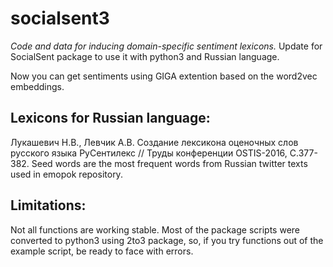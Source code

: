 # socialsent3

*Code and data for inducing domain-specific sentiment lexicons.*
Update for SocialSent package to use it with python3 and Russian language.

Now you can get sentiments using GIGA extention based on the word2vec embeddings. 

## Lexicons for Russian language:

Лукашевич Н.В., Левчик А.В. Создание лексикона оценочных слов русского языка РуСентилекс // Труды конференции OSTIS-2016, С.377-382.
Seed words are the most frequent words from Russian twitter texts used in emopok repository.

## Limitations:

Not all functions are working stable. Most of the package scripts were converted to python3 using 2to3 package, 
so, if you try functions out of the example script, be ready to face with errors.


